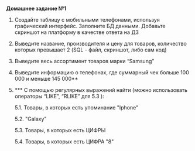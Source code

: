 **Домашнее задание №1**

1.	Создайте таблицу с мобильными телефонами, используя графический интерфейс. Заполните БД данными. Добавьте скриншот на платформу в качестве ответа на ДЗ

2. 	Выведите название, производителя и цену для товаров, количество которых превышает 2 (SQL - файл, скриншот, либо сам код)

3.  Выведите весь ассортимент товаров марки “Samsung”
4. 	Выведите информацию о телефонах, где суммарный чек больше 100 000 и меньше 145 000**

5. *** С помощью регулярных выражений найти (можно использовать операторы “LIKE”, “RLIKE” для 5.3 ):

    5.1. Товары, в которых есть упоминание "Iphone"

    5.2. "Galaxy"

    5.3.  Товары, в которых есть ЦИФРЫ

    5.4.  Товары, в которых есть ЦИФРА "8"  
